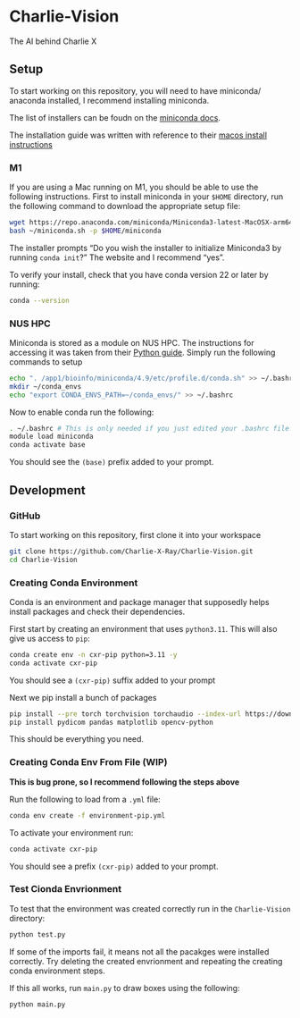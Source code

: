 # Charlie-Vision

The AI behind Charlie X


## Setup

To start working on this repository, you will need to have miniconda/ anaconda installed,
I recommend installing miniconda.

The list of installers can be foudn on the [miniconda docs](https://docs.conda.io/en/latest/miniconda.html).

The installation guide was written with reference to their [macos install instructions](https://conda.io/projects/conda/en/stable/user-guide/install/macos.html)

### M1

If you are using a Mac running on M1, you should be able to use the following instructions.
First to install miniconda in your `$HOME` directory, run the following command to download the appropriate setup file:

```bash
wget https://repo.anaconda.com/miniconda/Miniconda3-latest-MacOSX-arm64.sh -O ~/miniconda.sh
bash ~/miniconda.sh -p $HOME/miniconda
```

The installer prompts “Do you wish the installer to initialize Miniconda3 by running `conda init`?”
The website and I recommend “yes”.

To verify your install, check that you have conda version 22 or later by running:

```bash
conda --version
```

### NUS HPC

Miniconda is stored as a module on NUS HPC. The instructions for accessing it was taken from their [Python guide](https://drive.google.com/drive/u/0/folders/1za8jGiPqaNLR3ys74CXMPDXKwIUKgUEB).
Simply run the following commands to setup

```bash
echo ". /app1/bioinfo/miniconda/4.9/etc/profile.d/conda.sh" >> ~/.bashrc
mkdir ~/conda_envs
echo "export CONDA_ENVS_PATH=~/conda_envs/" >> ~/.bashrc
```

Now to enable conda run the following:

```bash
. ~/.bashrc # This is only needed if you just edited your .bashrc file. A .bashrc file is run automatically everytime you login, so if you restarted terminal again this is unnecessary.
module load miniconda
conda activate base
```

You should see the `(base)` prefix added to your prompt.

## Development

### GitHub

To start working on this repository, first clone it into your workspace

```bash
git clone https://github.com/Charlie-X-Ray/Charlie-Vision.git
cd Charlie-Vision
```

### Creating Conda Environment

Conda is an environment and package manager that supposedly helps install packages and check their dependencies.

First start by creating an environment that uses `python3.11`. This will also give us access to `pip`:

```bash
conda create env -n cxr-pip python=3.11 -y
conda activate cxr-pip
```

You should see a `(cxr-pip)` suffix added to your prompt

Next we pip install a bunch of packages

```bash
pip install --pre torch torchvision torchaudio --index-url https://download.pytorch.org/whl/nightly/cu121 #this also gives access to PIL
pip install pydicom pandas matplotlib opencv-python
```
This should be everything you need.

### Creating Conda Env From File (WIP)

**This is bug prone, so I recommend following the steps above**

Run the following to load from a `.yml` file:

```bash
conda env create -f environment-pip.yml
```

To activate your environment run:

```bash
conda activate cxr-pip
```

You should see a prefix `(cxr-pip)` added to your prompt.

### Test Cionda Envrionment

To test that the environment was created correctly run in the `Charlie-Vision` directory:

```bash
python test.py
```

If some of the imports fail, it means not all the pacakges were installed correctly.
Try deleting the created envrionment and repeating the creating conda environment steps.

If this all works, run `main.py` to draw boxes using the following:

```bash
python main.py
```
